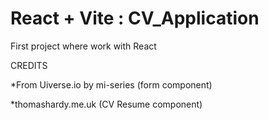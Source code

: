 ﻿# React + Vite : CV_Application

First project where work with React


CREDITS

*From Uiverse.io by mi-series (form component)

*thomashardy.me.uk (CV Resume component)
